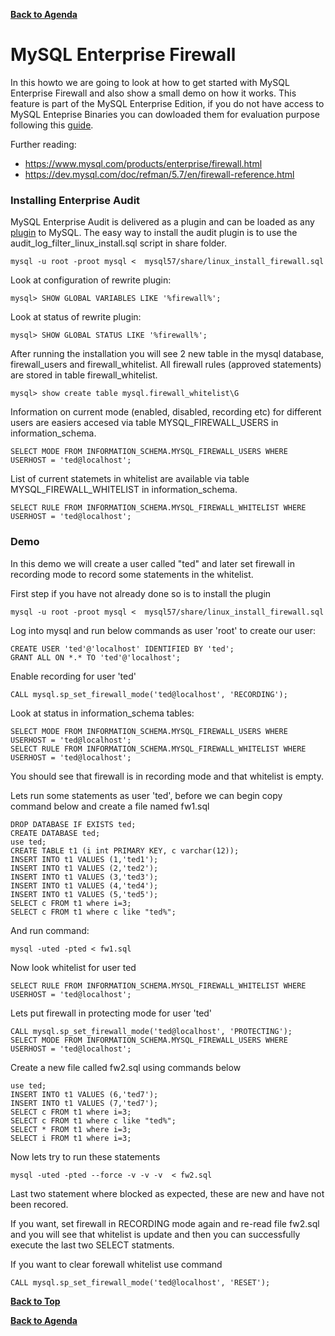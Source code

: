 **[Back to Agenda](./../README.md)**

# MySQL Enterprise Firewall

In this howto we are going to look at how to get started with MySQL Enterprise Firewall and also show a small demo on how it works. This feature is part of the MySQL Enterprise Edition, if you do not have access to MySQL Enteprise Binaries you can dowloaded them for evaluation purpose following this [guide](/howtos/edelivery-ee.md).

Further reading:
* https://www.mysql.com/products/enterprise/firewall.html
* https://dev.mysql.com/doc/refman/5.7/en/firewall-reference.html

### Installing Enterprise Audit
MySQL Enterprise Audit is delivered as a plugin and can be loaded as any [plugin](https://dev.mysql.com/doc/refman/5.7/en/server-plugin-loading.html) to MySQL. The easy way to install the audit plugin is to use the audit_log_filter_linux_install.sql script in share folder.

```
mysql -u root -proot mysql <  mysql57/share/linux_install_firewall.sql
```
Look at configuration of rewrite plugin:
```
mysql> SHOW GLOBAL VARIABLES LIKE '%firewall%';
```
Look at status of rewrite plugin:
```
mysql> SHOW GLOBAL STATUS LIKE '%firewall%';
```
After running the installation you will see 2 new table in the mysql database, firewall_users and firewall_whitelist.
All firewall rules (approved statements) are stored in table firewall_whitelist.
```
mysql> show create table mysql.firewall_whitelist\G
```
Information on current mode (enabled, disabled, recording etc) for different users are easiers accesed via table MYSQL_FIREWALL_USERS in information_schema.
```
SELECT MODE FROM INFORMATION_SCHEMA.MYSQL_FIREWALL_USERS WHERE USERHOST = 'ted@localhost';
```
List of current statemets in whitelist are available via table MYSQL_FIREWALL_WHITELIST in information_schema.
```
SELECT RULE FROM INFORMATION_SCHEMA.MYSQL_FIREWALL_WHITELIST WHERE USERHOST = 'ted@localhost';
```

### Demo
In this demo we will create a user called "ted" and later set firewall in recording mode to record some statements in the whitelist.

First step if you have not already done so is to install the plugin
```
mysql -u root -proot mysql <  mysql57/share/linux_install_firewall.sql
```

Log into mysql and run below commands as user 'root' to create our user:
```
CREATE USER 'ted'@'localhost' IDENTIFIED BY 'ted';
GRANT ALL ON *.* TO 'ted'@'localhost';
```
Enable recording for user 'ted'
```
CALL mysql.sp_set_firewall_mode('ted@localhost', 'RECORDING');
```
Look at status in information_schema tables:
```
SELECT MODE FROM INFORMATION_SCHEMA.MYSQL_FIREWALL_USERS WHERE USERHOST = 'ted@localhost';
SELECT RULE FROM INFORMATION_SCHEMA.MYSQL_FIREWALL_WHITELIST WHERE USERHOST = 'ted@localhost';
```
You should see that firewall is in recording mode and that whitelist is empty.

Lets run some statements as user 'ted', before we can begin copy command below and create a file named fw1.sql
```
DROP DATABASE IF EXISTS ted;
CREATE DATABASE ted;
use ted;
CREATE TABLE t1 (i int PRIMARY KEY, c varchar(12));
INSERT INTO t1 VALUES (1,'ted1');
INSERT INTO t1 VALUES (2,'ted2');
INSERT INTO t1 VALUES (3,'ted3');
INSERT INTO t1 VALUES (4,'ted4');
INSERT INTO t1 VALUES (5,'ted5');
SELECT c FROM t1 where i=3;
SELECT c FROM t1 where c like "ted%";
```
And run command:
```
mysql -uted -pted < fw1.sql
```
Now look whitelist for user ted
```
SELECT RULE FROM INFORMATION_SCHEMA.MYSQL_FIREWALL_WHITELIST WHERE USERHOST = 'ted@localhost';
```
Lets put firewall in protecting mode for user 'ted'
```
CALL mysql.sp_set_firewall_mode('ted@localhost', 'PROTECTING');
SELECT MODE FROM INFORMATION_SCHEMA.MYSQL_FIREWALL_USERS WHERE USERHOST = 'ted@localhost';
```
Create a new file called fw2.sql using commands below
```
use ted;
INSERT INTO t1 VALUES (6,'ted7');
INSERT INTO t1 VALUES (7,'ted7');
SELECT c FROM t1 where i=3;
SELECT c FROM t1 where c like "ted%";
SELECT * FROM t1 where i=3;
SELECT i FROM t1 where i=3;
```
Now lets try to run these statements
```
mysql -uted -pted --force -v -v -v  < fw2.sql
```
Last two statement where blocked as expected, these are new and have not been recored.

If you want, set firewall in RECORDING mode again and re-read file fw2.sql and you will see that whitelist is update and then you can successfully execute the last two SELECT statments.

If you want to clear forewall whitelist use command
```
CALL mysql.sp_set_firewall_mode('ted@localhost', 'RESET');
```
**[Back to Top](./firewall.md)**

**[Back to Agenda](./../README.md)**

